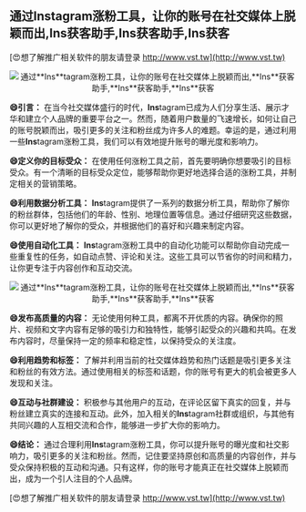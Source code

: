 ## **通过**Ins**tagram涨粉工具，让你的账号在社交媒体上脱颖而出,**Ins**获客助手,**Ins**获客助手,**Ins**获客**

[😍想了解推广相关软件的朋友请登录 http://www.vst.tw](http://www.vst.tw)

 <center><img src="https://vst.tw/MP4/tuiguang/png/6.png" alt="通过**Ins**tagram涨粉工具，让你的账号在社交媒体上脱颖而出,**Ins**获客助手,**Ins**获客助手,**Ins**获客"></center>

**😄引言：**
在当今社交媒体盛行的时代，**Ins**tagram已成为人们分享生活、展示才华和建立个人品牌的重要平台之一。然而，随着用户数量的飞速增长，如何让自己的账号脱颖而出，吸引更多的关注和粉丝成为许多人的难题。幸运的是，通过利用一些**Ins**tagram涨粉工具，我们可以有效地提升账号的曝光度和影响力。

**😄定义你的目标受众：**
在使用任何涨粉工具之前，首先要明确你想要吸引的目标受众。有一个清晰的目标受众定位，能够帮助你更好地选择合适的涨粉工具，并制定相关的营销策略。

**😄利用数据分析工具：**
**Ins**tagram提供了一系列的数据分析工具，帮助你了解你的粉丝群体，包括他们的年龄、性别、地理位置等信息。通过仔细研究这些数据，你可以更好地了解你的受众，并根据他们的喜好和兴趣来制定内容。

**😄使用自动化工具：**
**Ins**tagram涨粉工具中的自动化功能可以帮助你自动完成一些重复性的任务，如自动点赞、评论和关注。这些工具可以节省你的时间和精力，让你更专注于内容创作和互动交流。

 <center><img src="https://vst.tw/MP4/tuiguang/png/8.png" alt="通过**Ins**tagram涨粉工具，让你的账号在社交媒体上脱颖而出,**Ins**获客助手,**Ins**获客助手,**Ins**获客"></center>

**😄发布高质量的内容：**
无论使用何种工具，都离不开优质的内容。确保你的照片、视频和文字内容有足够的吸引力和独特性，能够引起受众的兴趣和共鸣。在发布内容时，尽量保持一定的频率和稳定性，以保持受众的关注度。

**😄利用趋势和标签：**
了解并利用当前的社交媒体趋势和热门话题是吸引更多关注和粉丝的有效方法。通过使用相关的标签和话题，你的账号有更大的机会被更多人发现和关注。

**😄互动与社群建设：**
积极参与其他用户的互动，在评论区留下真实的回复，并与粉丝建立真实的连接和互动。此外，加入相关的**Ins**tagram社群或组织，与其他有共同兴趣的人互相交流和合作，能够进一步扩大你的影响力。

**😄结论：**
通过合理利用**Ins**tagram涨粉工具，你可以提升账号的曝光度和社交影响力，吸引更多的关注和粉丝。然而，记住要坚持原创和高质量的内容创作，并与受众保持积极的互动和沟通。只有这样，你的账号才能真正在社交媒体上脱颖而出，成为一个引人注目的个人品牌。

[😍想了解推广相关软件的朋友请登录 http://www.vst.tw](http://www.vst.tw)



